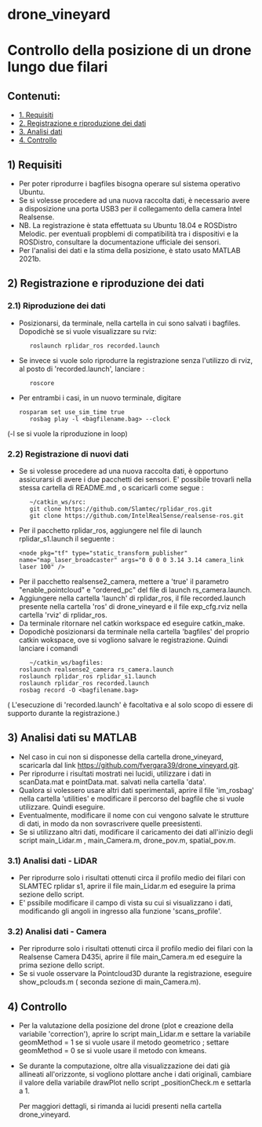 # drone_vineyard
# Controllo della posizione di un drone lungo due filari 

## Contenuti:
* [1. Requisiti](#1-requisiti)
* [2. Registrazione e riproduzione dei dati](#2-registrazione-e-riproduzione-dei-dati)
* [3. Analisi dati](#3-analisi-dati)
* [4. Controllo](#3-controllo)

## 1) Requisiti
- Per poter riprodurre i bagfiles bisogna operare sul sistema operativo Ubuntu. 
- Se si volesse procedere ad una nuova raccolta dati, è necessario avere a disposizione una porta USB3 per il collegamento della camera Intel Realsense.
- NB. La registrazione è stata effettuata su Ubuntu 18.04 e ROSDistro Melodic. per eventuali propblemi di compatibilità tra i dispositivi e la ROSDistro, consultare la documentazione ufficiale dei sensori.
- Per l'analisi dei dati e la stima della posizione, è stato usato MATLAB 2021b.

## 2) Registrazione e riproduzione dei dati
### 2.1) Riproduzione dei dati
- Posizionarsi, da terminale, nella cartella in cui sono salvati i bagfiles. Dopodichè se si vuole visualizzare su rviz:
     ```
        roslaunch rplidar_ros recorded.launch
     ```
- Se invece si vuole solo riprodurre la registrazione senza l'utilizzo di rviz, al posto di 'recorded.launch', lanciare  :
     ```
        roscore 
     ```
- Per entrambi i casi, in un nuovo terminale, digitare 
     ```
	rosparam set use_sim_time true
        rosbag play -l <bagfilename.bag> --clock 
     ```
 (-l se si vuole la riproduzione in loop)

### 2.2) Registrazione di nuovi dati
- Se si volesse procedere ad una nuova raccolta dati, è opportuno assicurarsi di avere i due pacchetti dei sensori. E' possibile
trovarli nella stessa cartella di README.md , o scaricarli come segue :
     ```
        ~/catkin_ws/src:
        git clone https://github.com/Slamtec/rplidar_ros.git
        git clone https://github.com/IntelRealSense/realsense-ros.git
     ```
- Per il pacchetto rplidar_ros, aggiungere nel file di launch rplidar_s1.launch il seguente :
     ```
     <node pkg="tf" type="static_transform_publisher" name="map_laser_broadcaster" args="0 0 0 0 3.14 3.14 camera_link laser 100" />
     ```
- Per il pacchetto realsense2_camera, mettere a 'true' il parametro "enable_pointcloud" e "ordered_pc" del file di launch rs_camera.launch.
- Aggiungere nella cartella 'launch' di rplidar_ros, il file recorded.launch presente nella cartella 'ros' di drone_vineyard e il file exp_cfg.rviz nella cartella 'rviz' di rplidar_ros.
- Da terminale ritornare nel catkin workspace ed eseguire catkin_make.
- Dopodichè posizionarsi da terminale nella cartella 'bagfiles' del proprio catkin wokspace, ove si vogliono salvare le registrazione. Quindi lanciare i comandi 
     ```
        ~/catkin_ws/bagfiles:
	roslaunch realsense2_camera rs_camera.launch
	roslaunch rplidar_ros rplidar_s1.launch
	roslaunch rplidar_ros recorded.launch
	rosbag record -O <bagfilename.bag>
     ```
( L'esecuzione di 'recorded.launch' è facoltativa e al solo scopo di essere di supporto durante la registrazione.)

## 3) Analisi dati su MATLAB
- Nel caso in cui non si disponesse della cartella drone_vineyard, scaricarla dal link https://github.com/fvergara39/drone_vineyard.git.
- Per riprodurre i risultati mostrati nei lucidi, utilizzare i dati in scanData.mat e pointData.mat. salvati nella cartella 'data'.
- Qualora si volessero usare altri dati sperimentali, aprire il file 'im_rosbag' nella cartella 'utilities' e modificare il percorso del bagfile
che si vuole utilizzare. Quindi eseguire. 
- Eventualmente, modificare il nome con cui vengono salvate le strutture di dati, in modo da non sovrascrivere quelle preesistenti.
- Se si utilizzano altri dati, modificare il caricamento dei dati all'inizio degli script main_Lidar.m , main_Camera.m, drone_pov.m, spatial_pov.m.

### 3.1) Analisi dati - LiDAR
- Per riprodurre solo i risultati ottenuti circa il profilo medio dei filari con SLAMTEC rplidar s1, aprire il file main_Lidar.m ed eseguire la prima sezione dello script.
- E' pssibile modificare il campo di vista su cui si visualizzano i dati, modificando gli angoli in ingresso alla funzione 'scans_profile'. 

### 3.2) Analisi dati - Camera
- Per riprodurre solo i risultati ottenuti circa il profilo medio dei filari con la Realsense Camera D435i, aprire il file main_Camera.m ed eseguire la prima sezione dello script.
- Se si vuole osservare la Pointcloud3D durante la registrazione, eseguire show_pclouds.m ( seconda sezione di main_Camera.m).

## 4) Controllo
- Per la valutazione della posizione del drone (plot e creazione della variabile 'correction'), aprire lo script main_Lidar.m e settare la variabile
 geomMethod = 1 se si vuole usare il metodo geometrico ; settare geomMethod = 0 se si vuole usare il metodo con kmeans.

- Se durante la computazione, oltre alla visualizzazione dei dati già allineati all'orizzonte, si vogliono plottare anche i dati originali, cambiare il valore 
della variabile drawPlot nello script <metodo>_positionCheck.m e settarla a 1.
	
	Per maggiori dettagli, si rimanda ai lucidi presenti nella cartella drone_vineyard.
